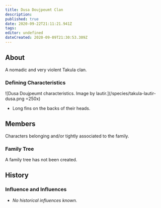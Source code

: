 ```yaml
---
title: Dusa Doujpeumt Clan
description: 
published: true
date: 2020-09-22T21:11:21.941Z
tags: 
editor: undefined
dateCreated: 2020-09-09T21:30:53.309Z
---
```


## About

A nomadic and very violent Takula clan.

### Defining Characteristics

![Dusa Doujpeumt characteristics. Image by lautir.](/species/takula-lautir-dusa.png =250x)

- Long fins on the backs of their heads.

## Members

Characters belonging and/or tightly associated to the family.

### Family Tree

A family tree has not been created.

## History

### Influence and Influences

- *No historical influences known.*